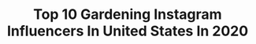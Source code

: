 ---
title: Top 10 Gardening Instagram Influencers In United States In 2020
description: >-
  Find top gardening Instagram influencers in United States in 2020. Most popular hashtags: #mothersday #flowers #earthday #gardeninspo.
platform: Instagram
profiles:
  - username: "hanwestby"
    fullname: >-
      Hannah Westby
    location: "United States"
    followers: 46539
    engagement: 1125
    commentsToLikes: 0.027252
    id: ck135l57i1y7t0i19muvpwj2g
    verified: false
    hashtags: "#plantpowerineveryshower, #furbodognanny, #20weeks, #workingwithfracture"
  - username: "faithfoxmama"
    fullname: >-
      
    location: "United States"
    followers: 23056
    engagement: 171
    commentsToLikes: 0.296186
    id: ck6turib2hzj20j71vv26vxo1
    verified: false
    hashtags: "#trueinnerself, #earlymornings, #borageflowers, #heatherrose"
  - username: "ohoneycomb"
    fullname: >-
      miss macy
    location: "United States"
    followers: 86887
    engagement: 491
    commentsToLikes: 0.010311
    id: ck1376ia7a16i0i19uj96ns5l
    verified: false
    hashtags: "#motelrocks, #onda, #loradicarlopartner"
  - username: "jessbburbridge"
    fullname: >-
      J e s s  B u r b r i d g e 🌿
    location: "United States"
    followers: 8050
    engagement: 1670
    commentsToLikes: 0.111168
    id: ckap23hkqx7pi0i78bsan5lea
    verified: false
    hashtags: "#littleclimber, #fatherandson, #tiedyefamily, #sixmonthshome"
  - username: "farmluxe"
    fullname: >-
      MISHA | EVERGREEN ACRES FARM
    location: "United States"
    followers: 52844
    engagement: 822
    commentsToLikes: 0.060673
    id: ckap7ruv7lac40i78ruagr724
    verified: false
    hashtags: "#paintitblack"
  - username: "susanbranchauthor"
    fullname: >-
      Susan Branch
    location: "United States"
    followers: 19665
    engagement: 1071
    commentsToLikes: 0.049347
    id: ck1389sscf72z0i192iuuxwfu
    verified: false
    hashtags: "#cake, #healthcare, #thegoodhandwriting, #goinginstyle"
  - username: "theladywholunches"
    fullname: >-
      Jenna Ingalls
    location: "United States"
    followers: 4076
    engagement: 1206
    commentsToLikes: 0.088242
    id: ck5zobjeqq6wu0i146qvnwtx8
    verified: false
    hashtags: "#summersewing, #sculthorpepants, #berrocoremix, #ripplecroptop"
  - username: "this_bountiful_life"
    fullname: >-
      Julie Schreiner
    location: "United States"
    followers: 7164
    engagement: 1504
    commentsToLikes: 0.057726
    id: ck8t7c1nhg9r70j78kkiewiua
    verified: false
    hashtags: "#gardenflowers, #cleaning, #garlic, #groundhogday"
  - username: "bottlebranch"
    fullname: >-
      Elizabeth Hammond Pyle
    location: "United States"
    followers: 20395
    engagement: 649
    commentsToLikes: 0.074987
    id: ckap7wvjalwzf0i78dzjnjdo9
    verified: false
    hashtags: "#moodyblooms, #lilacseason, #creativelifehappylife, #moodofmymorning"
  - username: "shiplapandshells"
    fullname: >-
      Cottage Style | Garden | PNW
    location: "United States"
    followers: 26932
    engagement: 803
    commentsToLikes: 0.090058
    id: ck5c4vts527wx0i11a23mf5ru
    verified: false
    hashtags: "#clematis, #dogsindecor, #builtin, #pnwdog"
---